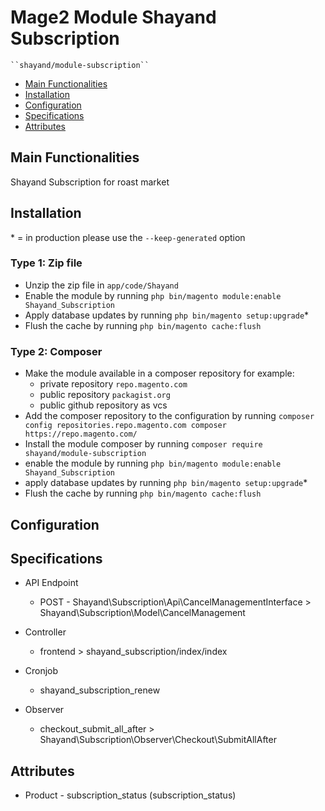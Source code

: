 # Mage2 Module Shayand Subscription

    ``shayand/module-subscription``

 - [Main Functionalities](#markdown-header-main-functionalities)
 - [Installation](#markdown-header-installation)
 - [Configuration](#markdown-header-configuration)
 - [Specifications](#markdown-header-specifications)
 - [Attributes](#markdown-header-attributes)


## Main Functionalities
Shayand Subscription for roast market

## Installation
\* = in production please use the `--keep-generated` option

### Type 1: Zip file

 - Unzip the zip file in `app/code/Shayand`
 - Enable the module by running `php bin/magento module:enable Shayand_Subscription`
 - Apply database updates by running `php bin/magento setup:upgrade`\*
 - Flush the cache by running `php bin/magento cache:flush`

### Type 2: Composer

 - Make the module available in a composer repository for example:
    - private repository `repo.magento.com`
    - public repository `packagist.org`
    - public github repository as vcs
 - Add the composer repository to the configuration by running `composer config repositories.repo.magento.com composer https://repo.magento.com/`
 - Install the module composer by running `composer require shayand/module-subscription`
 - enable the module by running `php bin/magento module:enable Shayand_Subscription`
 - apply database updates by running `php bin/magento setup:upgrade`\*
 - Flush the cache by running `php bin/magento cache:flush`


## Configuration




## Specifications

 - API Endpoint
	- POST - Shayand\Subscription\Api\CancelManagementInterface > Shayand\Subscription\Model\CancelManagement

 - Controller
	- frontend > shayand_subscription/index/index

 - Cronjob
	- shayand_subscription_renew

 - Observer
	- checkout_submit_all_after > Shayand\Subscription\Observer\Checkout\SubmitAllAfter


## Attributes

 - Product - subscription_status (subscription_status)

